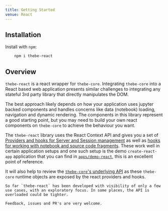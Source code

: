 ```yaml
---
title: Getting Started
venue: React
---
```


## Installation

Install with `npm`:

```bash
    npm i thebe-react
```

## Overview

`thebe-react` is a react wrapper for `thebe-core`. Integrating `thebe-core` into a React based web application presents similar challenges to integrating any stateful 3rd party library that directly manipulates the DOM.

The best approach likely depends on how your application uses jupyter backed components and handles concerns like data (notebook) loading, navigation and dynamic rendering. The components in this library represent a good starting point, but you may need to build your own react components on `thebe-core` to achieve the behaviour you want.

The `thebe-react` library uses the React Context API and gives you a set of [Providers and hooks for Server and Session management](./react-providers.md) as well as [hooks for working with notebook and source code fragments](./react-notebooks.md). These work well in certain application setups and one such setup is the demo `create-react-app` application that you can find in [`apps/demo-react`](https://github.com/executablebooks/thebe/tree/main/apps/demo-react), this is an excellent point of reference.

It will also help to review the [`thebe-core`'s underlying API](./using-thebe-core) as these `thebe-core` runtime objects are exposed by the react providers and hooks.

```{attention} Help Wanted
So far `thebe-react` has been developed with visibility of only a few use cases, with an exploratory focus. In some places, the API is overloaded could be tighter.

Feedback, issues and PR's are very welcome.

```

